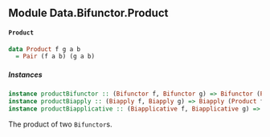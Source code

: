 ## Module Data.Bifunctor.Product

#### `Product`

``` purescript
data Product f g a b
  = Pair (f a b) (g a b)
```

##### Instances
``` purescript
instance productBifunctor :: (Bifunctor f, Bifunctor g) => Bifunctor (Product f g)
instance productBiapply :: (Biapply f, Biapply g) => Biapply (Product f g)
instance productBiapplicative :: (Biapplicative f, Biapplicative g) => Biapplicative (Product f g)
```

The product of two `Bifunctor`s.


